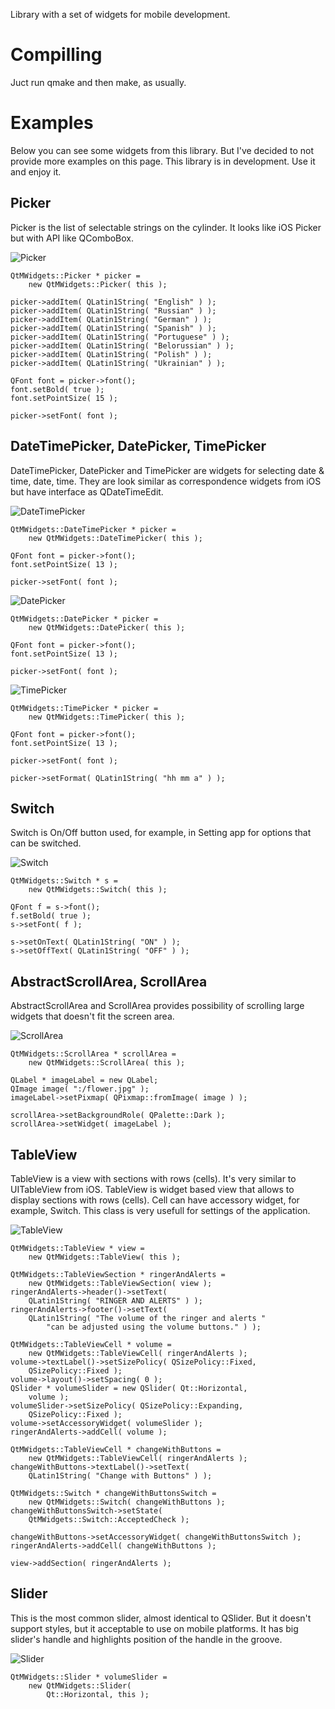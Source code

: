 Library with a set of widgets for mobile development.

# Compilling

Juct run qmake and then make, as usually.

# Examples

Below you can see some widgets from this library. But I've decided to not
provide more examples on this page. This library is in development. Use it
and enjoy it.
            
## Picker

Picker is the list of selectable strings on the cylinder. It looks like iOS Picker but with API like
QComboBox.

![Picker]( http://igor-mironchik.besaba.com/images/qtmwidgets/picker_v2.png )

```
QtMWidgets::Picker * picker =
    new QtMWidgets::Picker( this );

picker->addItem( QLatin1String( "English" ) );
picker->addItem( QLatin1String( "Russian" ) );
picker->addItem( QLatin1String( "German" ) );
picker->addItem( QLatin1String( "Spanish" ) );
picker->addItem( QLatin1String( "Portuguese" ) );
picker->addItem( QLatin1String( "Belorussian" ) );
picker->addItem( QLatin1String( "Polish" ) );
picker->addItem( QLatin1String( "Ukrainian" ) );

QFont font = picker->font();
font.setBold( true );
font.setPointSize( 15 );

picker->setFont( font );
```
            
## DateTimePicker, DatePicker, TimePicker

DateTimePicker, DatePicker and TimePicker are widgets for selecting date &amp; time, date, time. They
are look similar as correspondence widgets from iOS but have interface as QDateTimeEdit.

![DateTimePicker]( http://igor-mironchik.besaba.com/images/qtmwidgets/datetimepicker_v2.png )

```
QtMWidgets::DateTimePicker * picker =
    new QtMWidgets::DateTimePicker( this );

QFont font = picker->font();
font.setPointSize( 13 );

picker->setFont( font );
```
![DatePicker]( http://igor-mironchik.besaba.com/images/qtmwidgets/datepicker_v2.png )

```
QtMWidgets::DatePicker * picker =
    new QtMWidgets::DatePicker( this );

QFont font = picker->font();
font.setPointSize( 13 );

picker->setFont( font );
```

![TimePicker]( http://igor-mironchik.besaba.com/images/qtmwidgets/timepicker_v2.png )

```
QtMWidgets::TimePicker * picker =
    new QtMWidgets::TimePicker( this );

QFont font = picker->font();
font.setPointSize( 13 );

picker->setFont( font );

picker->setFormat( QLatin1String( "hh mm a" ) );
```
            
## Switch

Switch is On/Off button used, for example, in Setting app for options that can be switched.

![Switch]( http://igor-mironchik.besaba.com/images/qtmwidgets/switch_v2.png )

```
QtMWidgets::Switch * s =
    new QtMWidgets::Switch( this );

QFont f = s->font();
f.setBold( true );
s->setFont( f );

s->setOnText( QLatin1String( "ON" ) );
s->setOffText( QLatin1String( "OFF" ) );
```

## AbstractScrollArea, ScrollArea

AbstractScrollArea and ScrollArea provides possibility of scrolling large widgets that
doesn't fit the screen area.

![ScrollArea]( http://igor-mironchik.besaba.com/images/qtmwidgets/scrollarea.png )

```
QtMWidgets::ScrollArea * scrollArea =
    new QtMWidgets::ScrollArea( this );

QLabel * imageLabel = new QLabel;
QImage image( ":/flower.jpg" );
imageLabel->setPixmap( QPixmap::fromImage( image ) );

scrollArea->setBackgroundRole( QPalette::Dark );
scrollArea->setWidget( imageLabel );
```

## TableView

TableView is a view with sections with rows (cells). It's very similar to UITableView
from iOS. TableView is widget based view that allows to display sections with rows
(cells). Cell can have accessory widget, for example, Switch. This class is very usefull
for settings of the application.

![TableView]( http://igor-mironchik.besaba.com/images/qtmwidgets/tableview_v2.png )

```
QtMWidgets::TableView * view =
    new QtMWidgets::TableView( this );

QtMWidgets::TableViewSection * ringerAndAlerts =
    new QtMWidgets::TableViewSection( view );
ringerAndAlerts->header()->setText(
    QLatin1String( "RINGER AND ALERTS" ) );
ringerAndAlerts->footer()->setText(
    QLatin1String( "The volume of the ringer and alerts "
        "can be adjusted using the volume buttons." ) );

QtMWidgets::TableViewCell * volume =
    new QtMWidgets::TableViewCell( ringerAndAlerts );
volume->textLabel()->setSizePolicy( QSizePolicy::Fixed,
    QSizePolicy::Fixed );
volume->layout()->setSpacing( 0 );
QSlider * volumeSlider = new QSlider( Qt::Horizontal,
    volume );
volumeSlider->setSizePolicy( QSizePolicy::Expanding,
    QSizePolicy::Fixed );
volume->setAccessoryWidget( volumeSlider );
ringerAndAlerts->addCell( volume );

QtMWidgets::TableViewCell * changeWithButtons =
    new QtMWidgets::TableViewCell( ringerAndAlerts );
changeWithButtons->textLabel()->setText(
    QLatin1String( "Change with Buttons" ) );

QtMWidgets::Switch * changeWithButtonsSwitch =
    new QtMWidgets::Switch( changeWithButtons );
changeWithButtonsSwitch->setState(
    QtMWidgets::Switch::AcceptedCheck );

changeWithButtons->setAccessoryWidget( changeWithButtonsSwitch );
ringerAndAlerts->addCell( changeWithButtons );

view->addSection( ringerAndAlerts );
```

## Slider

This is the most common slider, almost identical to QSlider.
But it doesn't support styles, but it acceptable to use
on mobile platforms. It has big slider's handle and highlights
position of the handle in the groove.

![Slider]( http://igor-mironchik.besaba.com/images/qtmwidgets/slider_v2.png )

```
QtMWidgets::Slider * volumeSlider =
    new QtMWidgets::Slider(
        Qt::Horizontal, this );
```